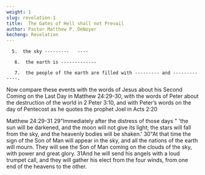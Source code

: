 ```yaml
---
weight: 1
slug: revelation-1
title:  The Gates of Hell shall not Prevail
author: Pastor Matthew P. DeNoyer
kecheng: Revelation
---
```

      5.  the sky ---------   ----

       6.  the earth is -------------

       7.  the people of the earth are filled with --------- and -------------.



Now compare these events with the words of Jesus about his Second Coming on the Last Day in Matthew 24:29-30, with the words of Peter about the destruction of the world in 2 Peter 3:10, and with Peter’s words on the day of Pentecost as he quotes the prophet Joel in Acts 2:20





Matthew 24:29-31 29"Immediately after the distress of those days " 'the sun will be darkened, and the moon will not give its light; the stars will fall from the sky, and the heavenly bodies will be shaken.' 30"At that time the sign of the Son of Man will appear in the sky, and all the nations of the earth will mourn. They will see the Son of Man coming on the clouds of the sky, with power and great glory. 31And he will send his angels with a loud trumpet call, and they will gather his elect from the four winds, from one end of the heavens to the other.
